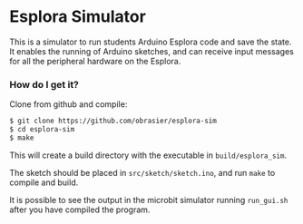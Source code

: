 # Esplora Simulator #

This is a simulator to run students Arduino Esplora code and save the state. It enables the running of Arduino sketches, and can receive input messages for all the peripheral hardware on the Esplora.

### How do I get it? ###

Clone from github and compile:
```bash
$ git clone https://github.com/obrasier/esplora-sim
$ cd esplora-sim
$ make
```

This will create a build directory with the executable in `build/esplora_sim`. 

The sketch should be placed in `src/sketch/sketch.ino`, and run `make` to compile and build.

It is possible to see the output in the microbit simulator running `run_gui.sh` after you have compiled the program.
